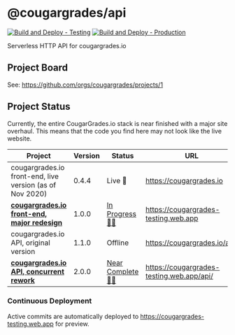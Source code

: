 # @cougargrades/api

[![Build and Deploy - Testing](https://github.com/cougargrades/api/actions/workflows/firebase.yml/badge.svg)](https://github.com/cougargrades/api/actions/workflows/firebase.yml) [![Build and Deploy - Production](https://github.com/cougargrades/api/actions/workflows/firebase-prod.yml/badge.svg)](https://github.com/cougargrades/api/actions/workflows/firebase-prod.yml)

Serverless HTTP API for cougargrades.io

## Project Board

See: https://github.com/orgs/cougargrades/projects/1

## Project Status

Currently, the entire CougarGrades.io stack is near finished with a major site overhaul. This means that the code you find here may not look like the live website.

| Project                                                                              	| Version 	| Status                                                              	| URL                                       	|
|--------------------------------------------------------------------------------------	|---------	|---------------------------------------------------------------------	|-------------------------------------------	|
| cougargrades.io front-end, live version (as of Nov 2020)                             	| 0.4.4   	| Live 🚀                                                              	| https://cougargrades.io                   	|
| [**cougargrades.io front-end, major redesign**](https://github.com/cougargrades/web) 	| 1.0.0   	| [In Progress 👨‍💻](https://github.com/orgs/cougargrades/projects/2)   	| https://cougargrades-testing.web.app      	|
| cougargrades.io API, original version                                                	| 1.1.0   	| Offline                                                             	| https://cougargrades.io/api/              	|
| [**cougargrades.io API, concurrent rework**](https://github.com/cougargrades/api)    	| 2.0.0   	| [Near Complete 👨‍💻](https://github.com/orgs/cougargrades/projects/1) 	| https://cougargrades-testing.web.app/api/ 	|

### Continuous Deployment

Active commits are automatically deployed to https://cougargrades-testing.web.app for preview.

